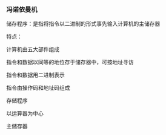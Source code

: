 ### 冯诺依曼机

储存程序：是指将指令以二进制的形式事先输入计算机的主储存器

特点：

计算机由五大部件组成

指令和数据以同等的地位存于储存器中，可按地址寻访

指令和数据用二进制表示

指令由操作码和地址码组成

存储程序

以运算器为中心

主储存器